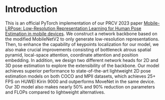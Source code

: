 # Introduction
This is an official PyTorch implementation of our PRCV 2023 paper [Mobile-LRPose: Low-Resolution Representation Learning for Human Pose Estimation in mobile devices](https://pages.github.com/). We construct a network backbone based
on the modified MobileNetV2 to only generate low-resolution representations. Then, to enhance the capability of keypoints localization for our
model, we also make crucial improvements consisting of bottleneck atrous
spatial pyramid, local-space attention, coordinate attention and position
embedding. In addition, we design two different network heads for 2D
and 3D pose estimation to explore the extensibility of the backbone.
Our model achieves superior performance to state-of-the-art lightweight
2D pose estimation models on both COCO and MPII datasets, which
achieves 25+ FPS on HUWEI Kirin 9000 and outperforms MoveNet in
the same device. Our 3D model also makes nearly 50% and 90% reduction
on parameters and FLOPs compared to lightweight alternatives. 
